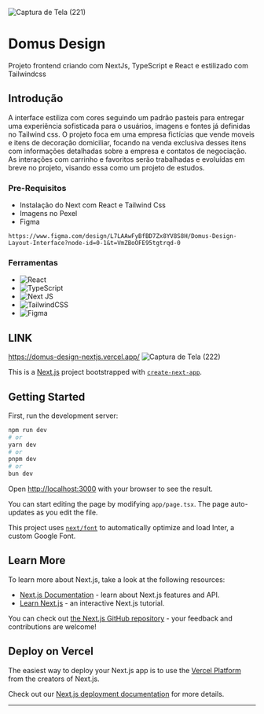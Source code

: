  ![Captura de Tela (221)](https://github.com/PauloAquarius0299/domus-design-nextjs/assets/114706743/35ad71d9-44f8-485b-b355-824f978aa939)
# Domus Design
Projeto frontend criando com NextJs, TypeScript e React e estilizado com Tailwindcss
## Introdução 
A interface estiliza com cores seguindo um padrão pasteis para entregar uma experiência sofisticada para o usuários, imagens e fontes já definidas no Tailwind css. O projeto foca em uma empresa fictícias que vende moveis e itens de decoração domiciliar, focando na venda exclusiva desses itens com informações detalhadas sobre a empresa e contatos de negociação. As interações com carrinho e favoritos serão trabalhadas e evoluídas em breve no projeto, visando essa como um projeto de estudos.
### Pre-Requisitos
* Instalação do Next com React e Tailwind Css
* Imagens no Pexel
* Figma
```
https://www.figma.com/design/L7LAAwFyBfBD7Zx8YV8S8H/Domus-Design-Layout-Interface?node-id=0-1&t=VmZBoOFE95tgtrqd-0
```
### Ferramentas 
* ![React](https://img.shields.io/badge/react-%2320232a.svg?style=for-the-badge&logo=react&logoColor=%2361DAFB)
* ![TypeScript](https://img.shields.io/badge/typescript-%23007ACC.svg?style=for-the-badge&logo=typescript&logoColor=white)
* ![Next JS](https://img.shields.io/badge/Next-black?style=for-the-badge&logo=next.js&logoColor=white)
* ![TailwindCSS](https://img.shields.io/badge/tailwindcss-%2338B2AC.svg?style=for-the-badge&logo=tailwind-css&logoColor=white)
* ![Figma](https://img.shields.io/badge/figma-%23F24E1E.svg?style=for-the-badge&logo=figma&logoColor=white)
## LINK
https://domus-design-nextjs.vercel.app/
![Captura de Tela (222)](https://github.com/PauloAquarius0299/domus-design-nextjs/assets/114706743/b0a88838-0fce-4e24-a5ab-62815c95c0d7)

This is a [Next.js](https://nextjs.org/) project bootstrapped with [`create-next-app`](https://github.com/vercel/next.js/tree/canary/packages/create-next-app).

## Getting Started

First, run the development server:

```bash
npm run dev
# or
yarn dev
# or
pnpm dev
# or
bun dev
```

Open [http://localhost:3000](http://localhost:3000) with your browser to see the result.

You can start editing the page by modifying `app/page.tsx`. The page auto-updates as you edit the file.

This project uses [`next/font`](https://nextjs.org/docs/basic-features/font-optimization) to automatically optimize and load Inter, a custom Google Font.

## Learn More

To learn more about Next.js, take a look at the following resources:

- [Next.js Documentation](https://nextjs.org/docs) - learn about Next.js features and API.
- [Learn Next.js](https://nextjs.org/learn) - an interactive Next.js tutorial.

You can check out [the Next.js GitHub repository](https://github.com/vercel/next.js/) - your feedback and contributions are welcome!

## Deploy on Vercel

The easiest way to deploy your Next.js app is to use the [Vercel Platform](https://vercel.com/new?utm_medium=default-template&filter=next.js&utm_source=create-next-app&utm_campaign=create-next-app-readme) from the creators of Next.js.

Check out our [Next.js deployment documentation](https://nextjs.org/docs/deployment) for more details.

---- 
